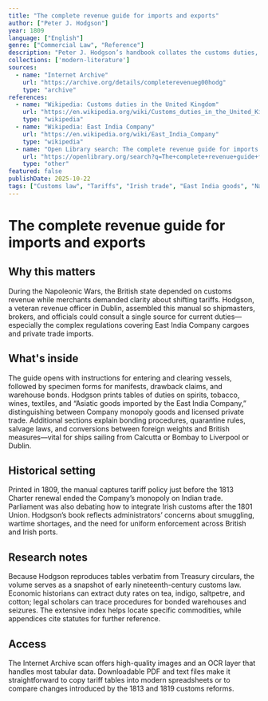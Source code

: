 ```yaml
---
title: "The complete revenue guide for imports and exports"
author: ["Peter J. Hodgson"]
year: 1809
language: ["English"]
genre: ["Commercial Law", "Reference"]
description: "Peter J. Hodgson’s handbook collates the customs duties, drawbacks, and legal procedures that governed British and Irish ports in 1809, including schedules for East India Company cargoes." 
collections: ['modern-literature']
sources:
  - name: "Internet Archive"
    url: "https://archive.org/details/completerevenueg00hodg"
    type: "archive"
references:
  - name: "Wikipedia: Customs duties in the United Kingdom"
    url: "https://en.wikipedia.org/wiki/Customs_duties_in_the_United_Kingdom"
    type: "wikipedia"
  - name: "Wikipedia: East India Company"
    url: "https://en.wikipedia.org/wiki/East_India_Company"
    type: "wikipedia"
  - name: "Open Library search: The complete revenue guide for imports and exports"
    url: "https://openlibrary.org/search?q=The+complete+revenue+guide+for+imports+and+exports&mode=everything"
    type: "other"
featured: false
publishDate: 2025-10-22
tags: ["Customs law", "Tariffs", "Irish trade", "East India goods", "Napoleonic era", "Maritime commerce"]
---
```


# The complete revenue guide for imports and exports

## Why this matters

During the Napoleonic Wars, the British state depended on customs revenue while merchants demanded clarity about shifting tariffs. Hodgson, a veteran revenue officer in Dublin, assembled this manual so shipmasters, brokers, and officials could consult a single source for current duties—especially the complex regulations covering East India Company cargoes and private trade imports.

## What's inside

The guide opens with instructions for entering and clearing vessels, followed by specimen forms for manifests, drawback claims, and warehouse bonds. Hodgson prints tables of duties on spirits, tobacco, wines, textiles, and “Asiatic goods imported by the East India Company,” distinguishing between Company monopoly goods and licensed private trade. Additional sections explain bonding procedures, quarantine rules, salvage laws, and conversions between foreign weights and British measures—vital for ships sailing from Calcutta or Bombay to Liverpool or Dublin.

## Historical setting

Printed in 1809, the manual captures tariff policy just before the 1813 Charter renewal ended the Company’s monopoly on Indian trade. Parliament was also debating how to integrate Irish customs after the 1801 Union. Hodgson’s book reflects administrators’ concerns about smuggling, wartime shortages, and the need for uniform enforcement across British and Irish ports.

## Research notes

Because Hodgson reproduces tables verbatim from Treasury circulars, the volume serves as a snapshot of early nineteenth-century customs law. Economic historians can extract duty rates on tea, indigo, saltpetre, and cotton; legal scholars can trace procedures for bonded warehouses and seizures. The extensive index helps locate specific commodities, while appendices cite statutes for further reference.

## Access

The Internet Archive scan offers high-quality images and an OCR layer that handles most tabular data. Downloadable PDF and text files make it straightforward to copy tariff tables into modern spreadsheets or to compare changes introduced by the 1813 and 1819 customs reforms.
